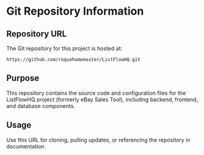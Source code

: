 # Git Repository Information

## Repository URL
The Git repository for this project is hosted at:

`https://github.com/roquehomemaster/ListFlowHQ.git`

## Purpose
This repository contains the source code and configuration files for the ListFlowHQ project (formerly eBay Sales Tool), including backend, frontend, and database components.

## Usage
Use this URL for cloning, pulling updates, or referencing the repository in documentation.
